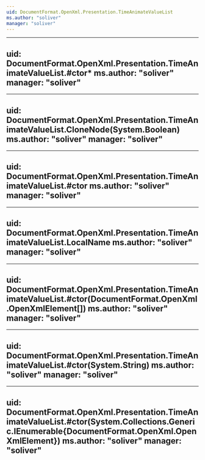```yaml
---
uid: DocumentFormat.OpenXml.Presentation.TimeAnimateValueList
ms.author: "soliver"
manager: "soliver"
---
```


---
uid: DocumentFormat.OpenXml.Presentation.TimeAnimateValueList.#ctor*
ms.author: "soliver"
manager: "soliver"
---

---
uid: DocumentFormat.OpenXml.Presentation.TimeAnimateValueList.CloneNode(System.Boolean)
ms.author: "soliver"
manager: "soliver"
---

---
uid: DocumentFormat.OpenXml.Presentation.TimeAnimateValueList.#ctor
ms.author: "soliver"
manager: "soliver"
---

---
uid: DocumentFormat.OpenXml.Presentation.TimeAnimateValueList.LocalName
ms.author: "soliver"
manager: "soliver"
---

---
uid: DocumentFormat.OpenXml.Presentation.TimeAnimateValueList.#ctor(DocumentFormat.OpenXml.OpenXmlElement[])
ms.author: "soliver"
manager: "soliver"
---

---
uid: DocumentFormat.OpenXml.Presentation.TimeAnimateValueList.#ctor(System.String)
ms.author: "soliver"
manager: "soliver"
---

---
uid: DocumentFormat.OpenXml.Presentation.TimeAnimateValueList.#ctor(System.Collections.Generic.IEnumerable{DocumentFormat.OpenXml.OpenXmlElement})
ms.author: "soliver"
manager: "soliver"
---

